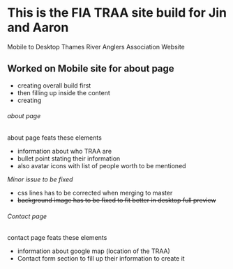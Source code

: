 # This is the FIA TRAA site build for Jin and Aaron 
Mobile to Desktop Thames River Anglers Association Website

## Worked on Mobile site for about page 
 - creating overall build first
 - then filling up inside the content 
 - creating 

###### about page 

 about page feats these elements
 - information about who TRAA are 
 - bullet point stating their information
 - also avatar icons with list of people worth to be mentioned 

*Minor issue to be fixed*
 - css lines has to be corrected when merging to master
 - ~~background image has to be fixed to fit better in desktop full preview~~

###### Contact page 


 contact page feats these elements
 - information about google map (location of the TRAA)
 - Contact form section to fill up their information to create it 
 
 